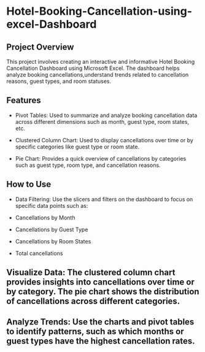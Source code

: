 # Hotel-Booking-Cancellation-using-excel-Dashboard

## Project Overview
This project involves creating an interactive and informative Hotel Booking Cancellation Dashboard using Microsoft Excel. The dashboard helps analyze booking cancellations,understand trends related to cancellation reasons, guest types, and room statuses.

## Features
* Pivot Tables: Used to summarize and analyze booking cancellation data across different dimensions such as month, guest type, room states, etc.

* Clustered Column Chart: Used to display cancellations over time or by specific categories like guest type or room state.

* Pie Chart: Provides a quick overview of cancellations by categories such as guest type, room type, and cancellation reasons.

## How to Use
* Data Filtering: Use the slicers and filters on the dashboard to focus on specific data points such as:

* Cancellations by Month

* Cancellations by Guest Type

* Cancellations by Room States

* Total cancellations


## Visualize Data: The clustered column chart provides insights into cancellations over time or by category. The pie chart shows the distribution of cancellations across different categories.

## Analyze Trends: Use the charts and pivot tables to identify patterns, such as which months or guest types have the highest cancellation rates.

